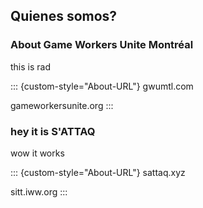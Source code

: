 ## Quienes somos?

### About Game Workers Unite Montréal

this is rad

::: {custom-style="About-URL"}
gwumtl.com

gameworkersunite.org
:::

### hey it is S'ATTAQ

wow it works

::: {custom-style="About-URL"}
sattaq.xyz

sitt.iww.org
:::
